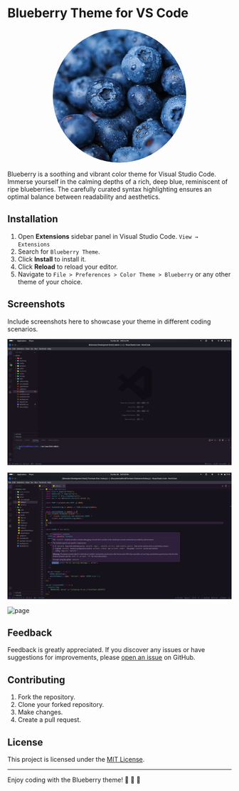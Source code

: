 # Blueberry Theme for VS Code

<div align="center">
  <img src="assets/logo.jpeg" alt="Blueberry Theme" width="300" style="border-radius: 50%;"></div>



Blueberry is a soothing and vibrant color theme for Visual Studio Code. Immerse yourself in the calming depths of a rich, deep blue, reminiscent of ripe blueberries. The carefully curated syntax highlighting ensures an optimal balance between readability and aesthetics.


## Installation

1. Open **Extensions** sidebar panel in Visual Studio Code. `View → Extensions`
2. Search for `Blueberry Theme`.
3. Click **Install** to install it.
4. Click **Reload** to reload your editor.
5. Navigate to `File > Preferences > Color Theme > Blueberry` or any other theme of your choice.

## Screenshots

Include screenshots here to showcase your theme in different coding scenarios.

![Default](assets/0.png "Hoem")



![edit page](assets/2.png "Editore")



![page](https://file+.vscode-resource.vscode-cdn.net/home/henilcode/Documents/code/blueberry/assets/1.png "page")


## Feedback

Feedback is greatly appreciated. If you discover any issues or have suggestions for improvements, please [open an issue](https://github.com/henilcodes/blueberry/issues) on GitHub.

## Contributing

1. Fork the repository.
2. Clone your forked repository.
3. Make changes.
4. Create a pull request.

## License

This project is licensed under the [MIT License](LICENSE.md).

---

Enjoy coding with the Blueberry theme! 🍇 🍇 🍇
